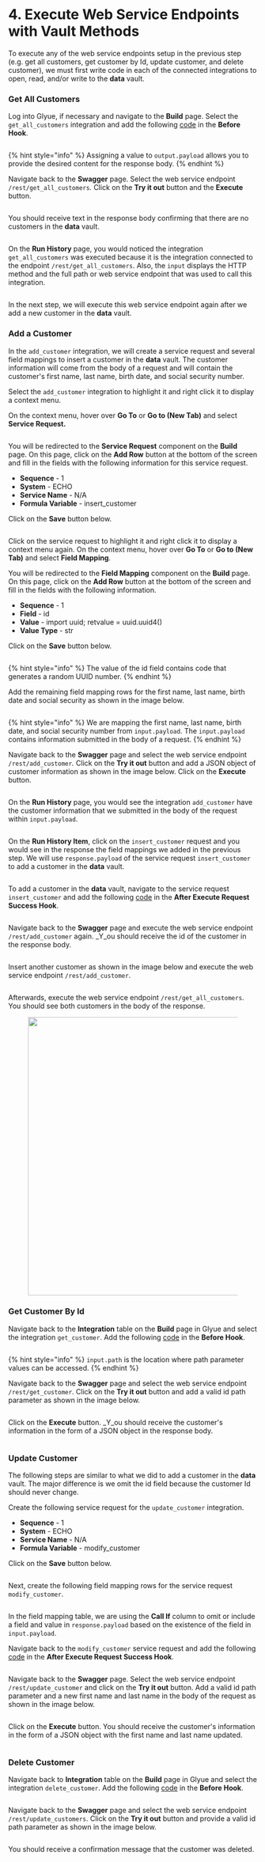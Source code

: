 # 4. Execute Web Service Endpoints with Vault Methods

To execute any of the web service endpoints setup in the previous step (e.g. get all customers, get customer by Id, update customer, and delete customer), we must first write code in each of the connected integrations to open, read, and/or write to the **data** vault.

### Get All Customers

Log into Glyue, if necessary and navigate to the **Build** page. Select the `get_all_customers` integration and add the following [code](https://app.gitbook.com/o/hMR7ZmLUVPDLpu0EFvkY/s/1flQ2To8tQpCQWl2Ty9U/\~/changes/84/build-a-restful-crud-web-service-using-vault/code-examples-and-explanation#get-all-customers) in the **Before Hook**.

<figure><img src="../../.gitbook/assets/image (75).png" alt=""><figcaption></figcaption></figure>

{% hint style="info" %}
Assigning a value to `output.payload` allows you to provide the desired content for the response body.
{% endhint %}

Navigate back to the **Swagger** page. Select the web service endpoint `/rest/get_all_customers`_._ Click on the **Try it out** button and the **Execute** button.

<figure><img src="../../.gitbook/assets/image (67).png" alt=""><figcaption></figcaption></figure>

You should receive text in the response body confirming that there are no customers in the **data** vault.

<figure><img src="../../.gitbook/assets/image (76).png" alt=""><figcaption></figcaption></figure>

On the **Run History** page, you would noticed the integration `get_all_customers` was executed because it is the integration connected to the endpoint `/rest/get_all_customers`. Also, the `input` displays the HTTP method and the full path or web service endpoint that was used to call this integration.&#x20;

<figure><img src="../../.gitbook/assets/image (62).png" alt=""><figcaption></figcaption></figure>

In the next step, we will execute this web service endpoint again after we add a new customer in the **data** vault.&#x20;

### Add a Customer

In the `add_customer` integration, we will create a service request and several field mappings to insert a customer in the **data** vault. The customer information will come from the body of a request and will contain the customer's first name, last name, birth date, and social security number.

Select the `add_customer` integration to highlight it and right click it to display a context menu.&#x20;

On the context menu, hover over **Go To** or **Go to (New Tab)** and select **Service Request.**&#x20;

<figure><img src="../../.gitbook/assets/image (57).png" alt=""><figcaption></figcaption></figure>

You will be redirected to the **Service Request** component on the **Build** page. On this page, click on the **Add Row** button at the bottom of the screen and fill in the fields with the following information for this service request.&#x20;

* **Sequence** - 1
* **System** - ECHO
* **Service Name** - N/A
* **Formula Variable** - insert\_customer

Click on the **Save** button below.&#x20;

<figure><img src="../../.gitbook/assets/image (90).png" alt=""><figcaption></figcaption></figure>

Click on the service request to highlight it and right click it to display a context menu again. On the context menu, hover over **Go To** or **Go to (New Tab)** and select **Field Mapping**.

You will be redirected to the **Field Mapping** component on the **Build** page. On this page, click on the **Add Row** button at the bottom of the screen and fill in the fields with the following information.

* **Sequence** - 1
* **Field** - id
* **Value** - import uuid; retvalue = uuid.uuid4()
* **Value Type** - str

Click on the **Save** button below.&#x20;

<figure><img src="../../.gitbook/assets/image (33).png" alt=""><figcaption></figcaption></figure>

{% hint style="info" %}
The value of the id field contains code that generates a random UUID number.
{% endhint %}

Add the remaining field mapping rows for the first name, last name, birth date and social security as shown in the image below.&#x20;

<figure><img src="../../.gitbook/assets/image (26) (1).png" alt=""><figcaption></figcaption></figure>

{% hint style="info" %}
We are mapping the first name, last name, birth date, and social security number from `input.payload`. The `input.payload` contains information submitted in the body of a request.
{% endhint %}

Navigate back to the **Swagger** page and select the web service endpoint `/rest/add_customer`_._ Click on the **Try it out** button and add a JSON object of customer information as shown in the image below. Click on the **Execute** button.

<figure><img src="../../.gitbook/assets/image (42).png" alt=""><figcaption></figcaption></figure>

On the **Run History** page, you would see the integration `add_customer` have the customer information that we submitted in the body of the request within `input.payload`.

<figure><img src="../../.gitbook/assets/image (64).png" alt=""><figcaption></figcaption></figure>

On the **Run History Item**, click on the `insert_customer` request and you would see in the response the field mappings we added in the previous step. We will use `response.payload` of the service request `insert_customer` to add a customer in the **data** vault.

<figure><img src="../../.gitbook/assets/image (69).png" alt=""><figcaption></figcaption></figure>

To add a customer in the **data** vault, navigate to the service request `insert_customer` and add the following [code](https://app.gitbook.com/o/hMR7ZmLUVPDLpu0EFvkY/s/1flQ2To8tQpCQWl2Ty9U/\~/changes/84/build-a-restful-crud-web-service-using-vault/code-examples-and-explanation#add-a-customer) in the **After Execute Request Success Hook**.&#x20;

<figure><img src="../../.gitbook/assets/image (66).png" alt=""><figcaption></figcaption></figure>

Navigate back to the **Swagger** page and execute the web service endpoint `/rest/add_customer` again. _Y_ou should receive the id of the customer in the response body.

<figure><img src="../../.gitbook/assets/image (68).png" alt=""><figcaption></figcaption></figure>

Insert another customer as shown in the image below and execute the web service endpoint `/rest/add_customer`.

<figure><img src="../../.gitbook/assets/image (12) (1) (1).png" alt=""><figcaption></figcaption></figure>

Afterwards, execute the web service endpoint `/rest/get_all_customers`. You should see both customers in the body of the response.

<div align="center">

<figure><img src="../../.gitbook/assets/image (11) (1) (1).png" alt="" width="563"><figcaption></figcaption></figure>

</div>

### Get Customer By Id

Navigate back to the **Integration** table on the **Build** page in Glyue and select the integration `get_customer`. Add the following [code](https://app.gitbook.com/o/hMR7ZmLUVPDLpu0EFvkY/s/1flQ2To8tQpCQWl2Ty9U/\~/changes/84/build-a-restful-crud-web-service-using-vault/code-examples-and-explanation#get-customer-by-id) in the **Before Hook**.&#x20;

<figure><img src="../../.gitbook/assets/image (43).png" alt=""><figcaption></figcaption></figure>

{% hint style="info" %}
`input.path` is the location where path parameter values can be accessed.
{% endhint %}

Navigate back to the **Swagger** page and select the web service endpoint `/rest/get_customer`. Click on the **Try it out** button and add a valid id path parameter as shown in the image below.

<figure><img src="../../.gitbook/assets/image (56).png" alt=""><figcaption></figcaption></figure>

Click on the **Execute** button. _Y_ou should receive the customer's information in the form of a JSON object in the response body.

<figure><img src="../../.gitbook/assets/image (17) (1) (1).png" alt=""><figcaption></figcaption></figure>

### Update Customer

The following steps are similar to what we did to add a customer in the **data** vault. The major difference is we omit the id field because the customer Id should never change.

Create the following service request for the `update_customer` integration.

* **Sequence** - 1
* **System** - ECHO
* **Service Name** - N/A
* **Formula Variable** - modify\_customer

Click on the **Save** button below.&#x20;

<figure><img src="../../.gitbook/assets/image (24) (1).png" alt=""><figcaption></figcaption></figure>

Next, create the following field mapping rows for the service request `modify_customer`.&#x20;

<figure><img src="../../.gitbook/assets/image (1) (1) (1) (1) (1) (1).png" alt=""><figcaption></figcaption></figure>

In the field mapping table, we are using the **Call If** column to omit or include a field and value in `response.payload` based on the existence of the field in `input.payload`.&#x20;

Navigate back to the `modify_customer` service request and add the following [code](https://app.gitbook.com/o/hMR7ZmLUVPDLpu0EFvkY/s/1flQ2To8tQpCQWl2Ty9U/\~/changes/84/build-a-restful-crud-web-service-using-vault/code-examples-and-explanation#update-customer) in the **After Execute Request Success Hook**.&#x20;

<figure><img src="../../.gitbook/assets/image (17) (1).png" alt=""><figcaption></figcaption></figure>

Navigate back to the **Swagger** page. Select the web service endpoint `/rest/update_customer` and click on the **Try it out** button. Add a valid id path parameter and a new first name and last name in the body of the request as shown in the image below.&#x20;

<figure><img src="../../.gitbook/assets/image (87).png" alt=""><figcaption></figcaption></figure>

Click on the **Execute** button. You should receive the customer's information in the form of a JSON object with the first name and last name updated.&#x20;

<figure><img src="../../.gitbook/assets/image (85).png" alt=""><figcaption></figcaption></figure>

### Delete Customer

Navigate back to **Integration** table on the **Build** page in Glyue and select the integration `delete_customer`. Add the following [code](https://app.gitbook.com/o/hMR7ZmLUVPDLpu0EFvkY/s/1flQ2To8tQpCQWl2Ty9U/\~/changes/84/build-a-restful-crud-web-service-using-vault/code-examples-and-explanation#delete-customer) in the **Before Hook**. &#x20;

<figure><img src="../../.gitbook/assets/image (39).png" alt=""><figcaption></figcaption></figure>

Navigate back to the **Swagger** page and select the web service endpoint `/rest/update_customers`. Click on the **Try it out** button and provide a valid id path parameter as shown in the image below.

<figure><img src="../../.gitbook/assets/image (77).png" alt=""><figcaption></figcaption></figure>

You should receive a confirmation message that the customer was deleted.

<figure><img src="../../.gitbook/assets/image (18) (1).png" alt=""><figcaption></figcaption></figure>
